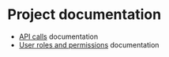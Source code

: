 # Project documentation

- [API calls](API) documentation
- [User roles and permissions](Permissions) documentation
